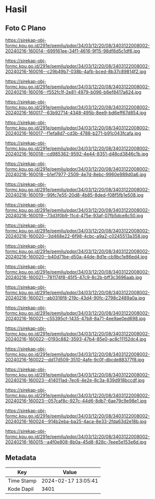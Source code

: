 # Hasil

## Foto C Plano

https://sirekap-obj-formc.kpu.go.id/291e/pemilu/pdpr/34/03/12/20/08/3403122008002-20240216-160014--699161ee-34f1-4616-9f15-98df8d5c1df6.jpg

https://sirekap-obj-formc.kpu.go.id/291e/pemilu/pdpr/34/03/12/20/08/3403122008002-20240216-160016--c29b49b7-038b-4afb-bced-8b37c89814f2.jpg

https://sirekap-obj-formc.kpu.go.id/291e/pemilu/pdpr/34/03/12/20/08/3403122008002-20240216-160016--f552fc1f-2e81-4979-b096-b6ef8417a624.jpg

https://sirekap-obj-formc.kpu.go.id/291e/pemilu/pdpr/34/03/12/20/08/3403122008002-20240216-160017--63b92714-4348-495b-8ee9-bd6eff67d854.jpg

https://sirekap-obj-formc.kpu.go.id/291e/pemilu/pdpr/34/03/12/20/08/3403122008002-20240216-160017--f1efa8d7-cd3b-4788-b271-b91c043fcafa.jpg

https://sirekap-obj-formc.kpu.go.id/291e/pemilu/pdpr/34/03/12/20/08/3403122008002-20240216-160018--cd985362-9592-4e44-8351-d48cd3846c1b.jpg

https://sirekap-obj-formc.kpu.go.id/291e/pemilu/pdpr/34/03/12/20/08/3403122008002-20240216-160018--b1ef7977-2509-4e7d-8ebc-9960e989d0a6.jpg

https://sirekap-obj-formc.kpu.go.id/291e/pemilu/pdpr/34/03/12/20/08/3403122008002-20240216-160019--99fc7e55-20d8-4b85-8ded-f08f5fb1e508.jpg

https://sirekap-obj-formc.kpu.go.id/291e/pemilu/pdpr/34/03/12/20/08/3403122008002-20240216-160019--73d3f0b9-11cd-475e-93af-07fb5dce8c50.jpg

https://sirekap-obj-formc.kpu.go.id/291e/pemilu/pdpr/34/03/12/20/08/3403122008002-20240216-160020--3d468e22-6f98-4cbc-a9a2-c0245513a358.jpg

https://sirekap-obj-formc.kpu.go.id/291e/pemilu/pdpr/34/03/12/20/08/3403122008002-20240216-160020--b40d71be-d50a-44de-8d1e-cb9bc1e86ed4.jpg

https://sirekap-obj-formc.kpu.go.id/291e/pemilu/pdpr/34/03/12/20/08/3403122008002-20240216-160021--781174f8-45f5-47c9-8c2b-bff3c3696aab.jpg

https://sirekap-obj-formc.kpu.go.id/291e/pemilu/pdpr/34/03/12/20/08/3403122008002-20240216-160021--ab0316f8-219c-43d4-90fc-2798c2489a0a.jpg

https://sirekap-obj-formc.kpu.go.id/291e/pemilu/pdpr/34/03/12/20/08/3403122008002-20240216-160021--c55395cf-1435-47b8-8a71-4ee9ae0ed698.jpg

https://sirekap-obj-formc.kpu.go.id/291e/pemilu/pdpr/34/03/12/20/08/3403122008002-20240216-160022--0193c882-3593-47b4-85e0-ac8c11152dc4.jpg

https://sirekap-obj-formc.kpu.go.id/291e/pemilu/pdpr/34/03/12/20/08/3403122008002-20240216-160022--dd17d509-3510-4afe-9c0f-dbcde88377f8.jpg

https://sirekap-obj-formc.kpu.go.id/291e/pemilu/pdpr/34/03/12/20/08/3403122008002-20240216-160023--414011ad-7ec6-4e2e-8c3a-839d918bccdf.jpg

https://sirekap-obj-formc.kpu.go.id/291e/pemilu/pdpr/34/03/12/20/08/3403122008002-20240216-160023--057caf8c-927c-44d6-8db7-6ae79c9e98e1.jpg

https://sirekap-obj-formc.kpu.go.id/291e/pemilu/pdpr/34/03/12/20/08/3403122008002-20240216-160024--914b2eba-ba25-4aca-8e33-2fda63d2e18b.jpg

https://sirekap-obj-formc.kpu.go.id/291e/pemilu/pdpr/34/03/12/20/08/3403122008002-20240216-160015--a4f0e808-8b0a-45d8-828c-7eee5e153e6d.jpg


## Metadata

| Key        | Value               |
| ---------- | ------------------- |
| Time Stamp | 2024-02-17 13:05:41 |
| Kode Dapil | 3401                |



